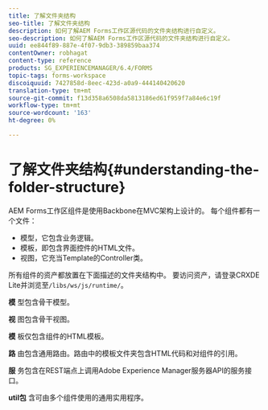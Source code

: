 ```yaml
---
title: 了解文件夹结构
seo-title: 了解文件夹结构
description: 如何了解AEM Forms工作区源代码的文件夹结构进行自定义。
seo-description: 如何了解AEM Forms工作区源代码的文件夹结构进行自定义。
uuid: ee844f89-887e-4f07-9db3-389859baa374
contentOwner: robhagat
content-type: reference
products: SG_EXPERIENCEMANAGER/6.4/FORMS
topic-tags: forms-workspace
discoiquuid: 7427858d-8eec-423d-a0a9-444140420620
translation-type: tm+mt
source-git-commit: f13d358a6508da5813186ed61f959f7a84e6c19f
workflow-type: tm+mt
source-wordcount: '163'
ht-degree: 0%

---
```



# 了解文件夹结构{#understanding-the-folder-structure}

AEM Forms工作区组件是使用Backbone在MVC架构上设计的。 每个组件都有一个文件：

* 模型，它包含业务逻辑。
* 模板，即包含界面控件的HTML文件。
* 视图，它充当Template的Controller类。

所有组件的资产都放置在下面描述的文件夹结构中。 要访问资产，请登录CRXDE Lite并浏览至`/libs/ws/js/runtime/`。

**模** 型包含骨干模型。

**视** 图包含骨干视图。

**模** 板仅包含组件的HTML模板。

**路** 由包含通用路由。路由中的模板文件夹包含HTML代码和对组件的引用。

**服** 务包含在REST端点上调用Adobe Experience Manager服务器API的服务接口。

**util包** 含可由多个组件使用的通用实用程序。

